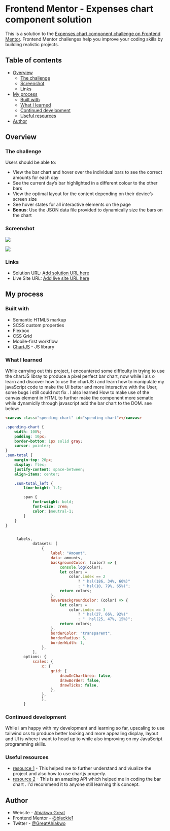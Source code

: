 # Frontend Mentor - Expenses chart component solution

This is a solution to the [Expenses chart component challenge on Frontend Mentor](https://www.frontendmentor.io/challenges/expenses-chart-component-e7yJBUdjwt). Frontend Mentor challenges help you improve your coding skills by building realistic projects.

## Table of contents

-   [Overview](#overview)
    -   [The challenge](#the-challenge)
    -   [Screenshot](#screenshot)
    -   [Links](#links)
-   [My process](#my-process)
    -   [Built with](#built-with)
    -   [What I learned](#what-i-learned)
    -   [Continued development](#continued-development)
    -   [Useful resources](#useful-resources)
-   [Author](#author)

## Overview

### The challenge

Users should be able to:

-   View the bar chart and hover over the individual bars to see the correct amounts for each day
-   See the current day’s bar highlighted in a different colour to the other bars
-   View the optimal layout for the content depending on their device’s screen size
-   See hover states for all interactive elements on the page
-   **Bonus**: Use the JSON data file provided to dynamically size the bars on the chart

### Screenshot

![](./src/images/Screenshot%202024-03-06%20at%2007-26-52%20Frontend%20Mentor%20Expenses%20chart%20component.png)

![](./src/images/Screenshot%202024-03-06%20at%2007-27-29%20Frontend%20Mentor%20Expenses%20chart%20component.png)

### Links

-   Solution URL: [Add solution URL here](https://your-solution-url.com)
-   Live Site URL: [Add live site URL here](https://your-live-site-url.com)

## My process

### Built with

-   Semantic HTML5 markup
-   SCSS custom properties
-   Flexbox
-   CSS Grid
-   Mobile-first workflow
-   [ChartJS](https://www.chartjs.org/) - JS library

### What I learned

While carrying out this project, i encountered some difficulty in trying to use the chartJS libray to produce a pixel perfect bar chart, now while i als o learn and discover how to use the chartJS i and learn how to manipulate my javaScript code to make the UI better and more interactive with the User, some bugs i still could not fix .
I also learned How to make use of the canvas element in HTML to further make the component more sematic while dynamiclly through javascript add the bar chart to the DOM.
see below:

```html
<canvas class="spending-chart" id="spending-chart"></canvas>
```

```css
.spending-chart {
    width: 100%;
    padding: 10px;
    border-bottom: 1px solid gray;
    cursor: pointer;
}
.sum-total {
    margin-top: 20px;
    display: flex;
    justify-content: space-between;
    align-items: center;

    .sum-total_left {
        line-height: 1.1;

        span {
            font-weight: bold;
            font-size: 2rem;
            color: $neutral-1;
        }
    }
}
```

```js

     labels,
            datasets: [
                {
                    label: "Amount",
                    data: amounts,
                    backgroundColor: (color) => {
                        console.log(color);
                        let colors =
                            color.index == 2
                                ? " hsl(186, 34%, 60%)"
                                : " hsl(10, 79%, 65%)";
                        return colors;
                    },
                    hoverBackgroundColor: (color) => {
                        let colors =
                            color.index >= 3
                                ? " hsl(27, 66%, 92%)"
                                : "  hsl(25, 47%, 15%)";
                        return colors;
                    },
                    borderColor: "transparent",
                    borderRadius: 5,
                    borderWidth: 1,
                },
            ],
        options: {
            scales: {
                x: {
                    grid: {
                        drawOnChartArea: false,
                        drawBorder: false,
                        drawTicks: false,
                    },
                },
                },
        }
```

### Continued development

While i am happy with my development and learning so far, upscaling to use tailwind css to produce better looking and more appealing display, layout and UI is where i want to head up to while also improving on my JavaScript programming skills.

### Useful resources

-   [ resource 1](https://www.youtube.com) - This helped me to further understand and viualize the project and also how to use chartjs properly.
-   [ resource 2](https://www.chartjs.com) - This is an amazing API which helped me in coding the bar chart . I'd recommend it to anyone still learning this concept.

## Author

-   Website - [Ahiakwo Great](https://www..com)
-   Frontend Mentor - [@blackie1](https://www.frontendmentor.io/profile/blackie1)
-   Twitter - [@GreatAhiakwo](https://www.twitter.com/@GreatAhiakwo)
